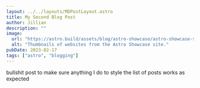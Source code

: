```yaml
---
layout: ../../layouts/MDPostLayout.astro
title: My Second Blog Post
author: Jillian
description: ""
image:
  url: "https://astro.build/assets/blog/astro-showcase/astro-showcase-screenshot.jpg"
  alt: "Thumbnails of websites from the Astro Showcase site."
pubDate: 2023-02-17
tags: ["astro", "blogging"]
---
```


bullshit post to make sure anything I do to style the list of posts works as expected
